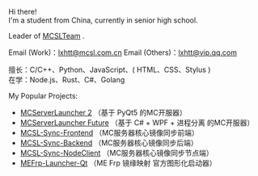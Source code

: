 Hi there!  
I'm a student from China, currently in senior high school.

Leader of [MCSLTeam](https://github.com/MCSLTeam) .

Email (Work)：[lxhtt@mcsl.com.cn](mailto:lxhtt@mcsl.com.cn)
Email (Others)：[lxhtt@vip.qq.com](mailto:lxhtt@vip.qq.com)

擅长：C/C++、Python、JavaScript、( HTML、CSS、Stylus )  
在学：Node.js、Rust、C#、Golang

My Popular Projects: 

- [MCServerLauncher 2](https://mcsl.com.cn/mcsl2) （基于 PyQt5 的MC开服器）
- [MCServerLauncher Future](https://github.com/MCSLTeam/MCServerLauncher-Future) （基于 C# + WPF + 进程分离 的MC开服器）
- [MCSL-Sync-Frontend](https://github.com/MCSLTeam/MCSL-Sync-Frontend) （MC服务器核心镜像同步前端）
- [MCSL-Sync-Backend](https://github.com/MCSLTeam/MCSL-Sync-Backend) （MC服务器核心镜像同步后端）
- [MCSL-Sync-NodeClient](https://github.com/MCSLTeam/MCSL-Sync-NodeClient) （MC服务器核心镜像同步节点端）
- [MEFrp-Launcher-Qt](https://github.com/LxHTT/MEFrp-Launcher-Qt) （ME Frp 镜缘映射 官方图形化启动器）
